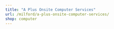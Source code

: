 ```yaml
---
title: "A Plus Onsite Computer Services"
url: /milford/a-plus-onsite-computer-services/
shop: computer
---
```


